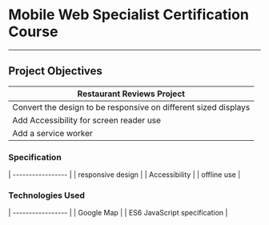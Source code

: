 # Mobile Web Specialist Certification Course
---

## Project Objectives

  |  Restaurant Reviews Project |
  | ------- |
  | Convert the design to be responsive on different sized displays |
  | Add Accessibility for screen reader use |
  | Add a service worker |


### Specification

  | ----------------- |
  | responsive design |
  | Accessibility |
  | offline use |

### Technologies Used

  | ----------------- |
  | Google Map |
  | ES6 JavaScript specification |
  